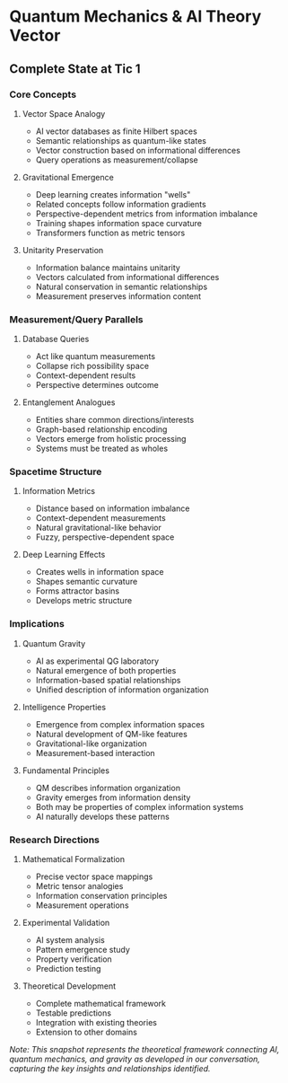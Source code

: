# Quantum Mechanics & AI Theory Vector
## Complete State at Tic 1

### Core Concepts

1. Vector Space Analogy
   - AI vector databases as finite Hilbert spaces
   - Semantic relationships as quantum-like states
   - Vector construction based on informational differences
   - Query operations as measurement/collapse

2. Gravitational Emergence
   - Deep learning creates information "wells"
   - Related concepts follow information gradients
   - Perspective-dependent metrics from information imbalance
   - Training shapes information space curvature
   - Transformers function as metric tensors

3. Unitarity Preservation
   - Information balance maintains unitarity
   - Vectors calculated from informational differences
   - Natural conservation in semantic relationships
   - Measurement preserves information content

### Measurement/Query Parallels

1. Database Queries
   - Act like quantum measurements
   - Collapse rich possibility space
   - Context-dependent results
   - Perspective determines outcome

2. Entanglement Analogues
   - Entities share common directions/interests
   - Graph-based relationship encoding
   - Vectors emerge from holistic processing
   - Systems must be treated as wholes

### Spacetime Structure

1. Information Metrics
   - Distance based on information imbalance
   - Context-dependent measurements
   - Natural gravitational-like behavior
   - Fuzzy, perspective-dependent space

2. Deep Learning Effects
   - Creates wells in information space
   - Shapes semantic curvature
   - Forms attractor basins
   - Develops metric structure

### Implications

1. Quantum Gravity
   - AI as experimental QG laboratory
   - Natural emergence of both properties
   - Information-based spatial relationships
   - Unified description of information organization

2. Intelligence Properties
   - Emergence from complex information spaces
   - Natural development of QM-like features
   - Gravitational-like organization
   - Measurement-based interaction

3. Fundamental Principles
   - QM describes information organization
   - Gravity emerges from information density
   - Both may be properties of complex information systems
   - AI naturally develops these patterns

### Research Directions

1. Mathematical Formalization
   - Precise vector space mappings
   - Metric tensor analogies
   - Information conservation principles
   - Measurement operations

2. Experimental Validation
   - AI system analysis
   - Pattern emergence study
   - Property verification
   - Prediction testing

3. Theoretical Development
   - Complete mathematical framework
   - Testable predictions
   - Integration with existing theories
   - Extension to other domains

*Note: This snapshot represents the theoretical framework connecting AI, quantum mechanics, and gravity as developed in our conversation, capturing the key insights and relationships identified.*